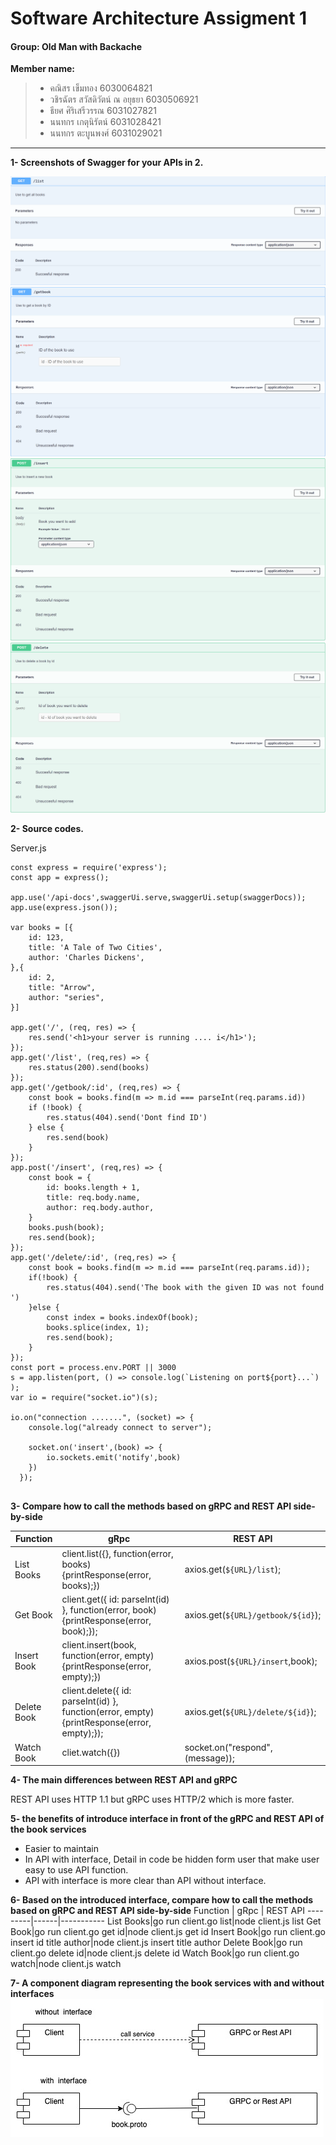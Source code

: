 # Software Architecture Assigment 1
#### Group: Old Man with Backache

**Member name:**
> - คณิสร			เข็มทอง				    6030064821
> - วชิรฉัตร		 สวัสดิวัตน์ ณ อยุธยา		 6030506921 
> - ธียศ			ศิริเสรีวรรณ			  6031027821 
> - นนทกร		   เกตุนิรัตน์				  6031028421 
> - นนทกร		   ตะบูนพงศ์				6031029021 
--------
**1- Screenshots of Swagger for your APIs in 2.**

<img src='/Resources/Swagger_List.PNG'>
<img src='/Resources/Swagger_Get.PNG'>
<img src='/Resources/Swagger_Insert.PNG'>
<img src='/Resources/Swagger_Delete.PNG'>

**2- Source codes.**

Server.js

```
const express = require('express');
const app = express();

app.use('/api-docs',swaggerUi.serve,swaggerUi.setup(swaggerDocs));
app.use(express.json());

var books = [{
    id: 123,
    title: 'A Tale of Two Cities',
    author: 'Charles Dickens',
},{
    id: 2,
    title: "Arrow",
    author: "series",
}]

app.get('/', (req, res) => {
    res.send('<h1>your server is running .... i</h1>');
});
app.get('/list', (req,res) => {
    res.status(200).send(books)
});
app.get('/getbook/:id', (req,res) => {
    const book = books.find(m => m.id === parseInt(req.params.id))
    if (!book) {
        res.status(404).send('Dont find ID')
    } else {
        res.send(book)
    }
});
app.post('/insert', (req,res) => {
    const book = {
        id: books.length + 1,
        title: req.body.name,
        author: req.body.author,
    }
    books.push(book);
    res.send(book);
});
app.get('/delete/:id', (req,res) => {
    const book = books.find(m => m.id === parseInt(req.params.id));
    if(!book) {
        res.status(404).send('The book with the given ID was not found ')
    }else {
        const index = books.indexOf(book);
        books.splice(index, 1);
        res.send(book);
    }
});
const port = process.env.PORT || 3000
s = app.listen(port, () => console.log(`Listening on port${port}...`) );
var io = require("socket.io")(s);

io.on("connection .......", (socket) => {
    console.log("already connect to server");

    socket.on('insert',(book) => {
        io.sockets.emit('notify',book)
    })
  });
  
```

**3- Compare how to call the methods based on gRPC and REST API side-by-side**

Function | gRpc | REST API
---------|------|-----------
List Books|client.list({}, function(error, books) {printResponse(error, books);})|axios.get(`${URL}/list`);
Get Book|  client.get({ id: parseInt(id) }, function(error, book) {printResponse(error, book);});|axios.get(`${URL}/getbook/${id}`);
Insert Book| client.insert(book, function(error, empty) {printResponse(error, empty);})|axios.post(`${URL}/insert`,book);
Delete Book| client.delete({ id: parseInt(id) }, function(error, empty) {printResponse(error, empty);});|axios.get(`${URL}/delete/${id}`);
Watch Book| cliet.watch({})|socket.on("respond", (message));

**4- The main differences between REST API and gRPC**

REST API uses HTTP 1.1 but gRPC uses HTTP/2 which is more faster.



**5- the benefits of introduce interface in front of the gRPC and REST API of the book services**
- Easier to maintain
- In API with interface, Detail in code be hidden form user that make user easy to use API function.
- API with interface is more clear than API without interface.


**6- Based on the introduced interface, compare how to call the methods based on gRPC and REST API side-by-side**
Function | gRpc | REST API
---------|------|-----------
List Books|go run client.go list|node client.js list
Get Book|go run client.go get id|node client.js get id
Insert Book|go run client.go insert id title author|node client.js insert title author
Delete Book|go run client.go delete id|node client.js delete id
Watch Book|go run client.go watch|node client.js watch

**7- A component diagram representing the book services with and without interfaces**
<img src='/Resources/ComponentDiagram.jpeg'>
